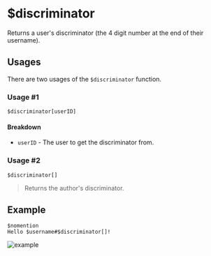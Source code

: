 # $discriminator
Returns a user's discriminator (the 4 digit number at the end of their username).

## Usages
There are two usages of the `$discriminator` function.

### Usage #1
```
$discriminator[userID]
```

#### Breakdown
- `userID` - The user to get the discriminator from.

### Usage #2
```
$discriminator[]
```
> Returns the author's discriminator.

## Example
```
$nomention
Hello $username#$discriminator[]!
```

![example](https://user-images.githubusercontent.com/69215413/123010488-b5911b00-d38c-11eb-8aeb-a7453c3687c6.png)
